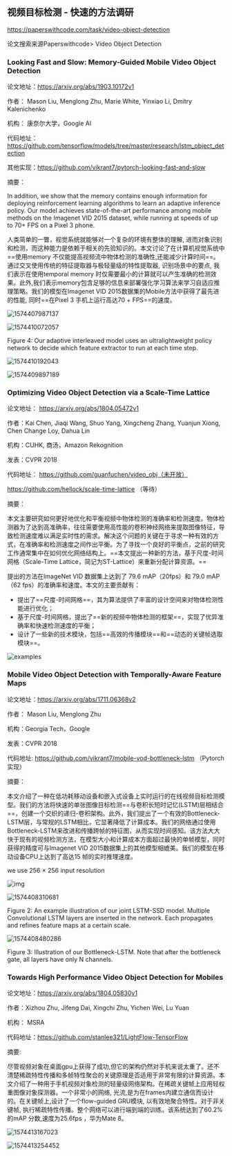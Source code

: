 ## 视频目标检测 - 快速的方法调研

https://paperswithcode.com/task/video-object-detection

论文搜索来源Paperswithcode> Video Object Detection

### Looking Fast and Slow: Memory-Guided Mobile Video Object Detection

论文地址：https://arxiv.org/abs/1903.10172v1

作者：  Mason Liu, Menglong Zhu, Marie White, Yinxiao Li, Dmitry Kalenichenko

机构： 康奈尔大学，Google AI

代码地址：https://github.com/tensorflow/models/tree/master/research/lstm_object_detection

其他实现：https://github.com/vikrant7/pytorch-looking-fast-and-slow

摘要：

In addition, we show that the memory contains enough information for deploying reinforcement learning algorithms to learn an adaptive inference policy. Our model achieves state-of-the-art performance among mobile methods on the Imagenet VID 2015 dataset, while running at speeds of up to 70+ FPS on a Pixel 3 phone.

人类简单的一瞥，视觉系统就能够对一个复杂的环境有整体的理解, 进而对象识别和检测，而这种能力是依赖于相关的先验知识的。本文讨论了在计算机视觉系统中==使用memory 不仅能提高视频流中物体检测的准确性,还能减少计算时间==。通过交叉使用传统的特征提取器与极轻量级的特性提取器, 识别场景中的要点, 我们表示在使用temporal memory 时仅需要最小的计算就可以产生准确的检测效果。此外,我们表示memory包含足够的信息来部署强化学习算法来学习自适应推理策略。我们的模型在Imagenet VID 2015数据集的Mobile方法中获得了最先进的性能, 同时==在Pixel 3 手机上运行高达70 + FPS==的速度。

![1574407987137](C:\Users\j00496872\Desktop\Notes\raw_images\1574407987137.png)

![1574410072057](C:\Users\j00496872\Desktop\Notes\raw_images\1574410072057.png)

Figure 4: Our adaptive interleaved model uses an ultralightweight policy network to decide which feature extractor to run at each time step.

![1574410192043](C:\Users\j00496872\Desktop\Notes\raw_images\1574410192043.png)

![1574409897189](C:\Users\j00496872\Desktop\Notes\raw_images\1574409897189.png)

### Optimizing Video Object Detection via a Scale-Time Lattice

论文地址： https://arxiv.org/abs/1804.05472v1

作者：Kai Chen, Jiaqi Wang, Shuo Yang, Xingcheng Zhang, Yuanjun Xiong, Chen Change Loy, Dahua Lin

机构：CUHK, 商汤，Amazon Rekognition

发表：CVPR 2018

代码地址：  https://github.com/guanfuchen/video_obj（未开放）

https://github.com/hellock/scale-time-lattice （等待）

摘要：

本文主要研究如何更好地优化和平衡视频中物体检测的准确率和检测速度。物体检测器为了达到高准确率，往往需要使用高性能的卷积神经网络来提取图像特征，导致检测速度难以满足实时性的需求。解决这个问题的关键在于寻求一种有效的方式，在准确率和检测速度之间作出平衡。为了寻找一个良好的平衡点，之前的研究工作通常集中在如何优化网络结构上。==本文提出一种新的方法，基于尺度-时间网格（Scale-Time Lattice，简记为ST-Lattice）来重新分配计算资源。==

提出的方法在ImageNet VID 数据集上达到了 79.6 mAP（20fps）和 79.0 mAP（62 fps）的准确率和速度。本文的主要贡献有：

- 提出了==尺度-时间网格==，其为算法提供了丰富的设计空间来对物体检测性能进行优化；
- 基于尺度-时间网格，提出了==新的视频中物体检测的框架==，实现了优异准确率和快速检测速度的平衡；
- 设计了一些新的技术模块，包括==高效的传播模块==和==动态的关键帧选取模块==。

![examples](https://camo.githubusercontent.com/970616e4b24499fd8f66aa03aa04faa3875c3679/687474703a2f2f6d6d6c61622e69652e6375686b2e6564752e686b2f70726f6a656374732f53542d4c6174746963652f696d672f6578616d706c65732e676966)



### Mobile Video Object Detection with Temporally-Aware Feature Maps

论文地址：https://arxiv.org/abs/1711.06368v2

作者：  Mason Liu, Menglong Zhu

机构：Georgia Tech，Google

发表：CVPR 2018

代码地址: https://github.com/vikrant7/mobile-vod-bottleneck-lstm （Pytorch实现）

摘要：

本文介绍了一种在低功耗移动设备和嵌入式设备上实时运行的在线视频目标检测模型。我们的方法将快速的单张图像目标检测==与卷积长短时记忆(LSTM)层相结合==，创建一个交织的递归-卷积架构。此外，我们提出了一个有效的Bottleneck-LSTM层，与常规的LSTM相比，它显著降低了计算成本。我们的网络通过使用Bottleneck-LSTM来改进和传播跨帧的特征图，从而实现时间感知。该方法大大快于现有的视频检测方法，在模型大小和计算成本方面超过最快的单帧模型，同时获得的精度可与Imagenet VID 2015数据集上的其他模型相媲美。我们的模型在移动设备CPU上达到了高达15 帧的实时推理速度。

we use 256 × 256 input resolution

![img](https://github.com/vikrant7/mobile-vod-bottleneck-lstm/raw/master/lstm_ssd_intro.png)

![1574408310681](C:\Users\j00496872\Desktop\Notes\raw_images\1574408310681.png)

Figure 2: An example illustration of our joint LSTM-SSD model. Multiple Convolutional LSTM layers are inserted in the network. Each propagates and refines feature maps at a certain scale.

![1574408480286](C:\Users\j00496872\Desktop\Notes\raw_images\1574408480286.png)

Figure 3: Illustration of our Bottleneck-LSTM. Note that after the bottleneck gate, all layers have only N channels.

### Towards High Performance Video Object Detection for Mobiles

论文地址：https://arxiv.org/abs/1804.05830v1

作者：Xizhou Zhu, Jifeng Dai, Xingchi Zhu, Yichen Wei, Lu Yuan

机构： MSRA

代码地址：https://github.com/stanlee321/LightFlow-TensorFlow

摘要:

尽管视频对象在桌面gpu上获得了成功,但它的架构仍然对手机来说太重了。还不清楚稀疏特性传播和多帧特性聚合的关键原理是否适用于非常有限的计算资源。本文介绍了一种用于手机视频对象检测的轻量级网络架构。在稀疏关键帧上应用轻权重图像对象探测器。一个非常小的网络, 光流,是为在frames内建立通信而设计的。在关键帧上,设计了一个flow-guided GRU模块, 以有效地聚合特性。对于非关键帧, 执行稀疏特性传播。整个网络可以进行端到端的训练。该系统达到了60.2%的mAP 分数,速度为25.6fps ，华为Mate 8。

![1574413167023](C:\Users\j00496872\Desktop\Notes\raw_images\1574413167023.png)

![1574413254452](C:\Users\j00496872\Desktop\Notes\raw_images\1574413254452.png)